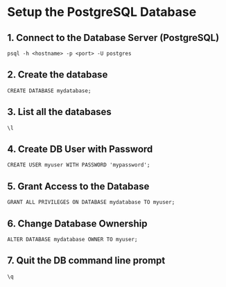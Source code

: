 # Setup the PostgreSQL Database

## 1. Connect to the Database Server (PostgreSQL)

```
psql -h <hostname> -p <port> -U postgres
```

## 2. Create the database
```
CREATE DATABASE mydatabase;
```

## 3. List all the databases
```
\l
```

## 4. Create DB User with Password
```
CREATE USER myuser WITH PASSWORD 'mypassword';
```

## 5. Grant Access to the Database
```
GRANT ALL PRIVILEGES ON DATABASE mydatabase TO myuser;
```
## 6. Change Database Ownership
```
ALTER DATABASE mydatabase OWNER TO myuser;
```

## 7. Quit the DB command line  prompt
```
\q
```


